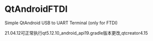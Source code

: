 # QtAndroidFTDI
Simple QtAndroid USB to UART Terminal (only for FTDI)

21.04.12可正常执行qt5.12.10_android_api19.gradle版本更改,qtcreator4.15

